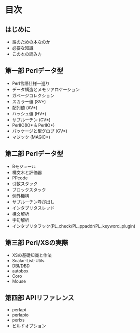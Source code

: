 # 目次

## はじめに

* 誰のための本なのか
* 必要な知識
* この本の読み方

## 第一部 Perlデータ型

* Perl言語仕様一巡り
* データ構造とメモリアロケーション
* ガベージコレクション
* スカラー値 (SV*)
* 配列値 (AV*)
* ハッシュ値 (HV*)
* サブルーチン (CV*)
* PerlIO(IO* & PerlIO*)
* パッケージと型グロブ (GV*)
* マジック (MAGIC*)

## 第二部 Perlデータ型

* Bモジュール
* 構文木と評価器
* PPcode
* 引数スタック
* ブロックスタック
* 例外機構
* サブルーチン呼び出し
* インタプリタスレッド
* 構文解析
* 字句解析
* インタプリタフック(PL_check/PL_ppaddr/PL_keyword_plugin)

## 第三部 Perl/XSの実際

* XSの基礎知識と作法
* Scalar-List-Utils
* DBI/DBD
* autobox
* Coro
* Mouse

## 第四部 APIリファレンス

* perlapi
* perlapio
* perlxs
* ビルドオプション
